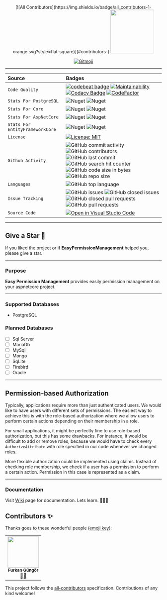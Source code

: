 <p align="center">
<!-- ALL-CONTRIBUTORS-BADGE:START - Do not remove or modify this section -->
[![All Contributors](https://img.shields.io/badge/all_contributors-1-orange.svg?style=flat-square)](#contributors-)
<!-- ALL-CONTRIBUTORS-BADGE:END -->
  <img src="https://user-images.githubusercontent.com/47147484/136712257-bf88799b-f3e8-4102-bf77-91bdf6a9f5b6.png" style="max-width:100%;" height="140" />
</p>

<p align="center">
  <a href="https://gitmoji.carloscuesta.me">
    <img src="https://img.shields.io/badge/gitmoji-%20😜%20😍-FFDD67.svg?style=flat-square" alt="Gitmoji">
  </a> 
</p>

***

| Source     | Badges                |
| :------- | :------------------------- |
| `Code Quality` | [![codebeat badge](https://codebeat.co/badges/1a7e6159-96c4-4972-8eda-7a6e88c58458)](https://codebeat.co/projects/github-com-furkandeveloper-easypermissionmanagement-master) [![Maintainability](https://api.codeclimate.com/v1/badges/88f30c925600cd05fa45/maintainability)](https://codeclimate.com/github/furkandeveloper/EasyPermissionManagement/maintainability) [![Codacy Badge](https://app.codacy.com/project/badge/Grade/cd633565e10e43c8b8d5fb33ef1ac7ae)](https://www.codacy.com/gh/furkandeveloper/EasyPermissionManagement/dashboard?utm_source=github.com&amp;utm_medium=referral&amp;utm_content=furkandeveloper/EasyPermissionManagement&amp;utm_campaign=Badge_Grade) [![CodeFactor](https://www.codefactor.io/repository/github/furkandeveloper/easypermissionmanagement/badge/master)](https://www.codefactor.io/repository/github/furkandeveloper/easypermissionmanagement/overview/master) |
| `Stats For PostgreSQL` | ![Nuget](https://img.shields.io/nuget/dt/EasyPermissionManagement.PostgreSql?label=PostgreSQL%20Downloads) ![Nuget](https://img.shields.io/nuget/v/EasyPermissionManagement.PostgreSql?label=PostgreSQL) |
| `Stats For Core` | ![Nuget](https://img.shields.io/nuget/dt/EasyPermissionManagement.Core?label=Core%20Downloads) ![Nuget](https://img.shields.io/nuget/v/EasyPermissionManagement.Core?label=Core) |
| `Stats For AspNetCore` | ![Nuget](https://img.shields.io/nuget/dt/EasyPermissionManagement.AspNetCore?label=AspNetCore%20Downloads) ![Nuget](https://img.shields.io/nuget/v/EasyPermissionManagement.AspNetCore?label=AspNetCore) |
| `Stats For EntityFrameworkCore` | ![Nuget](https://img.shields.io/nuget/dt/EasyPermissionManagement.EntityFrameworkCore?label=EntityFrameworkCore%20Downloads) ![Nuget](https://img.shields.io/nuget/v/EasyPermissionManagement.EntityFrameworkCore?label=EntityFrameworkCore) |
| `License` | [![License: MIT](https://img.shields.io/badge/License-MIT-yellow.svg)](https://opensource.org/licenses/MIT)  |
| `Github Activity` | ![GitHub commit activity](https://img.shields.io/github/commit-activity/y/furkandeveloper/EasyPermissionManagement) ![GitHub contributors](https://img.shields.io/github/contributors/furkandeveloper/EasyPermissionManagement) ![GitHub last commit](https://img.shields.io/github/last-commit/furkandeveloper/EasyPermissionManagement) ![GitHub search hit counter](https://img.shields.io/github/search/furkandeveloper/EasyPermissionManagement/EasyPermissionManagement) ![GitHub code size in bytes](https://img.shields.io/github/languages/code-size/furkandeveloper/EasyPermissionManagement) ![GitHub repo size](https://img.shields.io/github/repo-size/furkandeveloper/EasyPermissionManagement)|
| `Languages` | ![GitHub top language](https://img.shields.io/github/languages/top/furkandeveloper/EasyPermissionManagement) |
| `Issue Tracking` | ![GitHub issues](https://img.shields.io/github/issues/furkandeveloper/EasyPermissionManagement) ![GitHub closed issues](https://img.shields.io/github/issues-closed/furkandeveloper/EasyPermissionManagement) ![GitHub closed pull requests](https://img.shields.io/github/issues-pr-closed/furkandeveloper/EasyPermissionManagement) ![GitHub pull requests](https://img.shields.io/github/issues-pr/furkandeveloper/EasyPermissionManagement) |
| `Source Code` | [![Open in Visual Studio Code](https://open.vscode.dev/badges/open-in-vscode.svg)](https://open.vscode.dev/furkandeveloper/EasyPermissionManagement) |

***

## Give a Star 🌟
If you liked the project or if **EasyPermissionManagement** helped you, please give a star.

***

### Purpose
**Easy Permission Management** provides easily permission management on your aspnetcore project.

***

### Supported Databases
- PostgreSQL


### Planned Databases
- [ ] Sql Server
- [ ] MariaDb
- [ ] MySql
- [ ] Mongo
- [ ] SqLite
- [ ] Firebird
- [ ] Oracle

***


## Permission-based Authorization

Typically, applications require more than just authenticated users. We would like to have users with different sets of permissions. The easiest way to achieve this is with the role-based authorization where we allow users to perform certain actions depending on their membership in a role.

For small applications, it might be perfectly fine to use role-based authorization, but this has some drawbacks. For instance, it would be difficult to add or remove roles, because we would have to check every `AuthorizeAttribute` with role specified in our code whenever we changed roles.

More flexible authorization could be implemented using claims. Instead of checking role membership, we check if a user has a permission to perform a certain action. Permission in this case is represented as a claim.

***

### Documentation
Visit [Wiki](https://github.com/furkandeveloper/EasyPermissionManagement/wiki) page for documentation. Lets learn. 👨‍🎓🧐



## Contributors ✨

Thanks goes to these wonderful people ([emoji key](https://allcontributors.org/docs/en/emoji-key)):

<!-- ALL-CONTRIBUTORS-LIST:START - Do not remove or modify this section -->
<!-- prettier-ignore-start -->
<!-- markdownlint-disable -->
<table>
  <tr>
    <td align="center"><a href="https://furkangungor.krawl.me/"><img src="https://avatars.githubusercontent.com/u/47147484?v=4?s=100" width="100px;" alt=""/><br /><sub><b>Furkan Güngör</b></sub></a><br /><a href="#mentoring-furkandeveloper" title="Mentoring">🧑‍🏫</a></td>
  </tr>
</table>

<!-- markdownlint-restore -->
<!-- prettier-ignore-end -->

<!-- ALL-CONTRIBUTORS-LIST:END -->

This project follows the [all-contributors](https://github.com/all-contributors/all-contributors) specification. Contributions of any kind welcome!